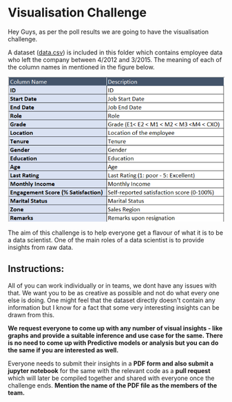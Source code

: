 # Visualisation Challenge

Hey Guys, as per the poll results we are going to have the visualisation challenge.

A dataset ([data.csv](./data.csv)) is included in this folder which contains employee data who left the company between 4/2012 and 3/2015. The meaning of each of the column names in mentioned in the figure below.

![figure](./labels.png)

The aim of this challenge is to help everyone get a flavour of what it is to be a data scientist. One of the main roles of a data scientist is to provide insights from raw data.


## Instructions:

All of you can work individually or in teams, we dont have any issues with that. We want you to be as creative as possible and not do what every one else is doing. One might feel that the dataset directly doesn't contain any information but I know for a fact that some very interesting insights can be drawn from this. 

**We request everyone to come up with any number of visual insights - like graphs and provide a suitable inference and use case for the same. There is no need to come up with Predictive models or analysis but you can do the same if you are interested as well.** 

Everyone needs to submit their insights in a **PDF form and also submit a jupyter notebook** for the same with the relevant code as a **pull request** which will later be compiled together and shared with everyone once the challenge ends. **Mention the name of the PDF file as the members of the team.**